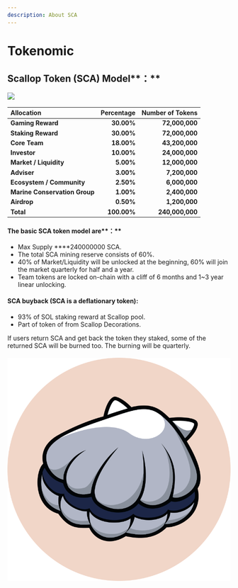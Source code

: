 ```yaml
---
description: About SCA
---
```


# Tokenomic

## **Scallop** Token **\(SCA\)** Model**：**

![](https://lh6.googleusercontent.com/H2BEDZK0-kos6C4q84KveB4UJdJMSeWw6tHtaTpdZEJHRFetOPqv_0ttGlCXXcLOcahjmb0F860NjRdn9Cw9hGiKo8A12fpuS9RCMdd2_3oOZNQYbC9kX8-wQi_MuGGs0Sm0mGT-=s0)

| **Allocation** | **Percentage** | **Number of Tokens**  |
| :--- | ---: | ---: |
| **Gaming Reward** | **30.00%** | **72,000,000** |
| **Staking Reward** | **30.00%** | **72,000,000** |
| **Core Team** | **18.00%** | **43,200,000** |
| **Investor** | **10.00%** | **24,000,000** |
| **Market / Liquidity** | **5.00%** | **12,000,000** |
| **Adviser** | **3.00%** | **7,200,000** |
| **Ecosystem / Community** | **2.50%** | **6,000,000** |
| **Marine Conservation Group** | **1.00%** | **2,400,000** |
| **Airdrop** | **0.50%** | **1,200,000** |
| **Total** | **100.00%** | **240,000,000** |

#### 

#### The basic SCA token model are**：**

* Max Supply ****240000000 SCA.
* The total SCA mining reserve consists of 60%.
* 40% of Market/Liquidity will be unlocked at the beginning, 60% will join the market quarterly for half and a year.
* Team tokens are locked on-chain with a cliff of 6 months and 1~3 year linear unlocking.

#### SCA buyback \(SCA is a deflationary token\):

* 93% of SOL staking reward at Scallop pool.
* Part of token of from Scallop Decorations.

If users return SCA and get back the token they staked, some of the returned SCA will be burned too. The burning will be quarterly.



#### 

![](../.gitbook/assets/scallop.svg)



#### 


